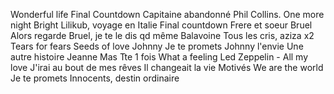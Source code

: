 Wonderful life
Final Countdown
Capitaine abandonné
Phil Collins. One more night
Bright
Lilikub, voyage en Italie
Final countdown
Frere et soeur
Bruel Alors regarde
Bruel, je te le dis qd même 
Balavoine Tous les cris, aziza x2
Tears for fears Seeds of love
Johnny Je te promets
Johnny l'envie
Une autre histoire
Jeanne Mas Tte 1 fois
What a feeling
Led Zeppelin - All my love
J'irai au bout de mes rêves
Il changeait la vie
Motivés 
We are the world
Je te promets
Innocents, destin ordinaire 

